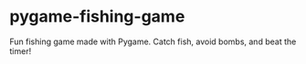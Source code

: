 # pygame-fishing-game
Fun fishing game made with Pygame. Catch fish, avoid bombs, and beat the timer!
